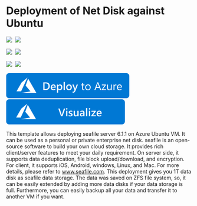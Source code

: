 # Deployment of Net Disk against Ubuntu 

<IMG SRC="https://azurequickstartsservice.blob.core.windows.net/badges/ubuntu-netdisk-setup/PublicLastTestDate.svg" />&nbsp;
<IMG SRC="https://azurequickstartsservice.blob.core.windows.net/badges/ubuntu-netdisk-setup/PublicDeployment.svg" />&nbsp;

<IMG SRC="https://azurequickstartsservice.blob.core.windows.net/badges/ubuntu-netdisk-setup/FairfaxLastTestDate.svg" />&nbsp;
<IMG SRC="https://azurequickstartsservice.blob.core.windows.net/badges/ubuntu-netdisk-setup/FairfaxDeployment.svg" />&nbsp;

<IMG SRC="https://azurequickstartsservice.blob.core.windows.net/badges/ubuntu-netdisk-setup/BestPracticeResult.svg" />&nbsp;
<IMG SRC="https://azurequickstartsservice.blob.core.windows.net/badges/ubuntu-netdisk-setup/CredScanResult.svg" />&nbsp;

<a href="https://portal.azure.com/#create/Microsoft.Template/uri/https%3A%2F%2Fraw.githubusercontent.com%2FAzure%2Fazure-quickstart-templates%2Fmaster%2Fubuntu-netdisk-setup%2Fazuredeploy.json" target="_blank">
    <img src="https://raw.githubusercontent.com/Azure/azure-quickstart-templates/master/1-CONTRIBUTION-GUIDE/images/deploytoazure.svg?sanitize=true"/>
</a>
<a href="http://armviz.io/#/?load=https%3A%2F%2Fraw.githubusercontent.com%2FAzure%2Fazure-quickstart-templates%2Fmaster%2Fubuntu-netdisk-setup%2Fazuredeploy.json" target="_blank">
    <img src="https://raw.githubusercontent.com/Azure/azure-quickstart-templates/master/1-CONTRIBUTION-GUIDE/images/visualizebutton.svg?sanitize=true"/>
</a>


This template allows deploying seafile server 6.1.1 on Azure Ubuntu VM. It can be used as a personal or private enterprise net disk. seafile is an open-source software to build your own cloud storage. It provides rich client/server features to meet your daily requirement. On server side, it supports data deduplication, file block upload/download, and encryption. For client, it supports iOS, Android, windows, Linux, and Mac. For more details, please refer to www.seafile.com. This deployment gives you 1T data disk as seafile data storage. The data was saved on ZFS file system, so, it can be easily extended by adding more data disks if your data storage is full. Furthermore, you can easily backup all your data and transfer it to another VM if you want.

